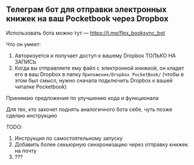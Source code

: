 ## Телеграм бот для отправки электронных книжек на ваш Pocketbook через Dropbox

Использовать бота можно тут — https://t.me/flex_booksync_bot

Что он умеет:
1. Авторизуется и получает доступ к вашему Dropbox ТОЛЬКО НА ЗАПИСЬ
2. Когда вы отправляете ему файл с электронной книжкой, он кладет его в ваш Dropbox в папку `Приложения/Dropbox PocketBook/` (чтобы в этом был смысл, нужно сначала подключить Dropbox к вашей читалке Pocketbook)

Принимаю предложения по улучшению кода и функционала

Для тех, кто захочет поднять аналогичного бота себе, чуть позже сделаю инструкцию

TODO:
1. Инструкция по самостоятельному запуску
2. Добавить более секьюрную синхронизацию через отправку книжек на почту
3. ???
